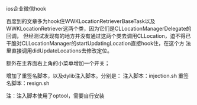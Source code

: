 ios企业微信hook

百度到的文章多为hook住WWKLocationRetrieverBaseTask以及WWKLocationRetriever这两个类，因为它们是CLLocationManagerDelegate的回调，
但经测试发现有的地方并没有通过这两个类去调用CLLocation，迫不得已干脆对CLLocationManager的startUpdatingLocation直接hook住，在这个方
法里直接调用didUpdateLocations去修改定位。

额外在主界面右上角的小菜单增加一个开关；

增加了重签名脚本，以及dylib注入脚本。分别是：
注入脚本：injection.sh
重签名脚本：resign.sh

注：注入脚本使用了optool，需要自行安装